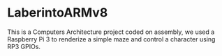 # LaberintoARMv8
This is a Computers Architecture project coded on assembly, we used a Raspberry Pi 3 to renderize a simple maze and control a character using RP3 GPIOs.
